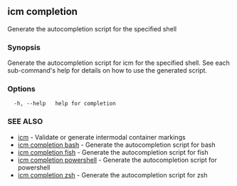 ## icm completion

Generate the autocompletion script for the specified shell

### Synopsis

Generate the autocompletion script for icm for the specified shell.
See each sub-command's help for details on how to use the generated script.


### Options

```
  -h, --help   help for completion
```

### SEE ALSO

* [icm](icm.md)	 - Validate or generate intermodal container markings
* [icm completion bash](icm_completion_bash.md)	 - Generate the autocompletion script for bash
* [icm completion fish](icm_completion_fish.md)	 - Generate the autocompletion script for fish
* [icm completion powershell](icm_completion_powershell.md)	 - Generate the autocompletion script for powershell
* [icm completion zsh](icm_completion_zsh.md)	 - Generate the autocompletion script for zsh

